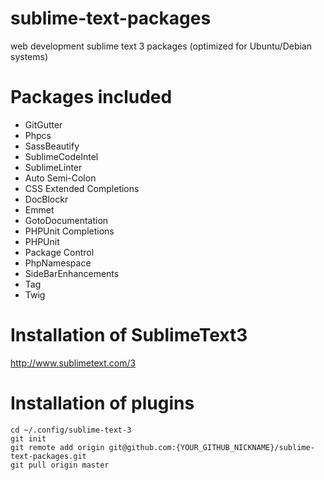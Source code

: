 sublime-text-packages
=====================

web development sublime text 3 packages
(optimized for Ubuntu/Debian systems)

# Packages included

- GitGutter
- Phpcs
- SassBeautify
- SublimeCodeIntel
- SublimeLinter
- Auto Semi-Colon
- CSS Extended Completions
- DocBlockr
- Emmet
- GotoDocumentation
- PHPUnit Completions
- PHPUnit
- Package Control
- PhpNamespace
- SideBarEnhancements
- Tag
- Twig

# Installation of SublimeText3

http://www.sublimetext.com/3

# Installation of plugins

    cd ~/.config/sublime-text-3
    git init
    git remote add origin git@github.com:{YOUR_GITHUB_NICKNAME}/sublime-text-packages.git
    git pull origin master
